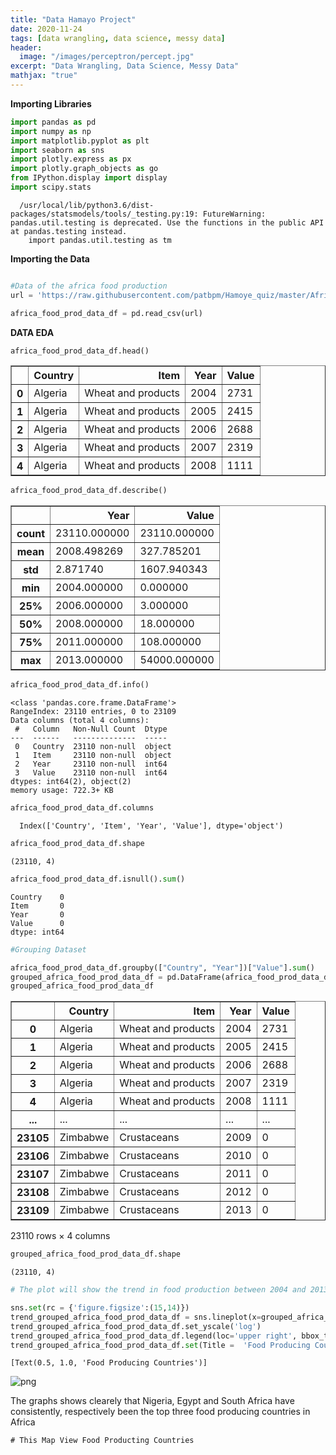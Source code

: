 ```yaml
---
title: "Data Hamayo Project"
date: 2020-11-24
tags: [data wrangling, data science, messy data]
header:
  image: "/images/perceptron/percept.jpg"
excerpt: "Data Wrangling, Data Science, Messy Data"
mathjax: "true"
---
```



**Importing Libraries**


```python
import pandas as pd
import numpy as np
import matplotlib.pyplot as plt
import seaborn as sns
import plotly.express as px
import plotly.graph_objects as go
from IPython.display import display
import scipy.stats
```
  ```
    /usr/local/lib/python3.6/dist-packages/statsmodels/tools/_testing.py:19: FutureWarning: pandas.util.testing is deprecated. Use the functions in the public API at pandas.testing instead.
      import pandas.util.testing as tm
  ```



**Importing the Data**


```python

#Data of the africa food production
url = 'https://raw.githubusercontent.com/patbpm/Hamoye_quiz/master/Africa%20Food%20Production%20(2004%20-%202013).csv'

africa_food_prod_data_df = pd.read_csv(url)
```

**DATA EDA**


```python
africa_food_prod_data_df.head()
```




<div>
<style scoped>
    .dataframe tbody tr th:only-of-type {
        vertical-align: middle;
    }

    .dataframe tbody tr th {
        vertical-align: top;
    }

    .dataframe thead th {
        text-align: right;
    }
</style>
<table border="1" class="dataframe">
  <thead>
    <tr style="text-align: right;">
      <th></th>
      <th>Country</th>
      <th>Item</th>
      <th>Year</th>
      <th>Value</th>
    </tr>
  </thead>
  <tbody>
    <tr>
      <th>0</th>
      <td>Algeria</td>
      <td>Wheat and products</td>
      <td>2004</td>
      <td>2731</td>
    </tr>
    <tr>
      <th>1</th>
      <td>Algeria</td>
      <td>Wheat and products</td>
      <td>2005</td>
      <td>2415</td>
    </tr>
    <tr>
      <th>2</th>
      <td>Algeria</td>
      <td>Wheat and products</td>
      <td>2006</td>
      <td>2688</td>
    </tr>
    <tr>
      <th>3</th>
      <td>Algeria</td>
      <td>Wheat and products</td>
      <td>2007</td>
      <td>2319</td>
    </tr>
    <tr>
      <th>4</th>
      <td>Algeria</td>
      <td>Wheat and products</td>
      <td>2008</td>
      <td>1111</td>
    </tr>
  </tbody>
</table>
</div>




```python
africa_food_prod_data_df.describe()
```




<div>
<style scoped>
    .dataframe tbody tr th:only-of-type {
        vertical-align: middle;
    }

    .dataframe tbody tr th {
        vertical-align: top;
    }

    .dataframe thead th {
        text-align: right;
    }
</style>
<table border="1" class="dataframe">
  <thead>
    <tr style="text-align: right;">
      <th></th>
      <th>Year</th>
      <th>Value</th>
    </tr>
  </thead>
  <tbody>
    <tr>
      <th>count</th>
      <td>23110.000000</td>
      <td>23110.000000</td>
    </tr>
    <tr>
      <th>mean</th>
      <td>2008.498269</td>
      <td>327.785201</td>
    </tr>
    <tr>
      <th>std</th>
      <td>2.871740</td>
      <td>1607.940343</td>
    </tr>
    <tr>
      <th>min</th>
      <td>2004.000000</td>
      <td>0.000000</td>
    </tr>
    <tr>
      <th>25%</th>
      <td>2006.000000</td>
      <td>3.000000</td>
    </tr>
    <tr>
      <th>50%</th>
      <td>2008.000000</td>
      <td>18.000000</td>
    </tr>
    <tr>
      <th>75%</th>
      <td>2011.000000</td>
      <td>108.000000</td>
    </tr>
    <tr>
      <th>max</th>
      <td>2013.000000</td>
      <td>54000.000000</td>
    </tr>
  </tbody>
</table>
</div>




```python
africa_food_prod_data_df.info()
```

    <class 'pandas.core.frame.DataFrame'>
    RangeIndex: 23110 entries, 0 to 23109
    Data columns (total 4 columns):
     #   Column   Non-Null Count  Dtype 
    ---  ------   --------------  ----- 
     0   Country  23110 non-null  object
     1   Item     23110 non-null  object
     2   Year     23110 non-null  int64 
     3   Value    23110 non-null  int64 
    dtypes: int64(2), object(2)
    memory usage: 722.3+ KB
    


```python
africa_food_prod_data_df.columns
```



  ```
    Index(['Country', 'Item', 'Year', 'Value'], dtype='object')
  ```



```python
africa_food_prod_data_df.shape
```



  
    (23110, 4)




```python
africa_food_prod_data_df.isnull().sum()
```




    Country    0
    Item       0
    Year       0
    Value      0
    dtype: int64




```python
#Grouping Dataset

africa_food_prod_data_df.groupby(["Country", "Year"])["Value"].sum()
grouped_africa_food_prod_data_df = pd.DataFrame(africa_food_prod_data_df)
grouped_africa_food_prod_data_df
```




<div>
<style scoped>
    .dataframe tbody tr th:only-of-type {
        vertical-align: middle;
    }

    .dataframe tbody tr th {
        vertical-align: top;
    }

    .dataframe thead th {
        text-align: right;
    }
</style>
<table border="1" class="dataframe">
  <thead>
    <tr style="text-align: right;">
      <th></th>
      <th>Country</th>
      <th>Item</th>
      <th>Year</th>
      <th>Value</th>
    </tr>
  </thead>
  <tbody>
    <tr>
      <th>0</th>
      <td>Algeria</td>
      <td>Wheat and products</td>
      <td>2004</td>
      <td>2731</td>
    </tr>
    <tr>
      <th>1</th>
      <td>Algeria</td>
      <td>Wheat and products</td>
      <td>2005</td>
      <td>2415</td>
    </tr>
    <tr>
      <th>2</th>
      <td>Algeria</td>
      <td>Wheat and products</td>
      <td>2006</td>
      <td>2688</td>
    </tr>
    <tr>
      <th>3</th>
      <td>Algeria</td>
      <td>Wheat and products</td>
      <td>2007</td>
      <td>2319</td>
    </tr>
    <tr>
      <th>4</th>
      <td>Algeria</td>
      <td>Wheat and products</td>
      <td>2008</td>
      <td>1111</td>
    </tr>
    <tr>
      <th>...</th>
      <td>...</td>
      <td>...</td>
      <td>...</td>
      <td>...</td>
    </tr>
    <tr>
      <th>23105</th>
      <td>Zimbabwe</td>
      <td>Crustaceans</td>
      <td>2009</td>
      <td>0</td>
    </tr>
    <tr>
      <th>23106</th>
      <td>Zimbabwe</td>
      <td>Crustaceans</td>
      <td>2010</td>
      <td>0</td>
    </tr>
    <tr>
      <th>23107</th>
      <td>Zimbabwe</td>
      <td>Crustaceans</td>
      <td>2011</td>
      <td>0</td>
    </tr>
    <tr>
      <th>23108</th>
      <td>Zimbabwe</td>
      <td>Crustaceans</td>
      <td>2012</td>
      <td>0</td>
    </tr>
    <tr>
      <th>23109</th>
      <td>Zimbabwe</td>
      <td>Crustaceans</td>
      <td>2013</td>
      <td>0</td>
    </tr>
  </tbody>
</table>
<p>23110 rows × 4 columns</p>
</div>




```python
grouped_africa_food_prod_data_df.shape
```




    (23110, 4)




```python
# The plot will show the trend in food production between 2004 and 2013

sns.set(rc = {'figure.figsize':(15,14)})
trend_grouped_africa_food_prod_data_df = sns.lineplot(x=grouped_africa_food_prod_data_df["Year"], y=grouped_africa_food_prod_data_df["Value"], hue=grouped_africa_food_prod_data_df["Country"], palette = 'bright', ci = None, data=grouped_africa_food_prod_data_df)
trend_grouped_africa_food_prod_data_df.set_yscale('log')
trend_grouped_africa_food_prod_data_df.legend(loc='upper right', bbox_to_anchor=(1.4, 1))
trend_grouped_africa_food_prod_data_df.set(Title =  'Food Producing Countries')
```




    [Text(0.5, 1.0, 'Food Producing Countries')]




    
![png](Hamoye_stage_c_files/Hamoye_stage_c_15_1.png)
    


 The graphs shows clearely that Nigeria, Egypt and South Africa have consistently, respectively been the top three food producing countries in Africa


```
# This Map View Food Producting Countries
```
